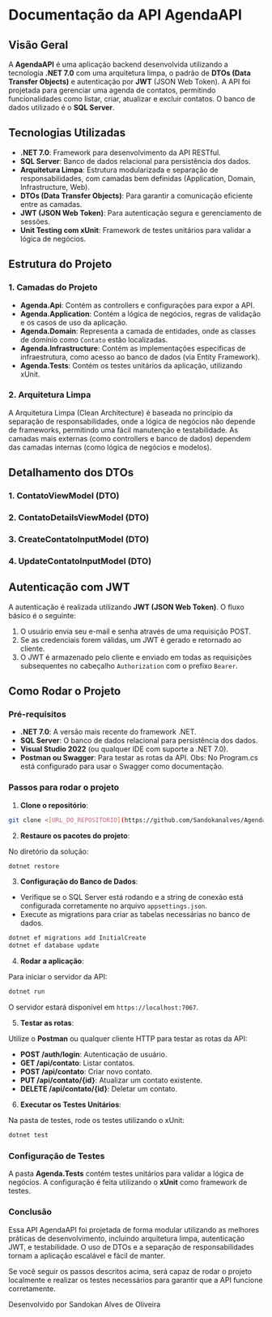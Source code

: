 # Documentação da API AgendaAPI

## Visão Geral

A **AgendaAPI** é uma aplicação backend desenvolvida utilizando a tecnologia **.NET 7.0** com uma arquitetura limpa, o padrão de **DTOs (Data Transfer Objects)** e autenticação por **JWT** (JSON Web Token). A API foi projetada para gerenciar uma agenda de contatos, permitindo funcionalidades como listar, criar, atualizar e excluir contatos. O banco de dados utilizado é o **SQL Server**.

## Tecnologias Utilizadas

- **.NET 7.0**: Framework para desenvolvimento da API RESTful.
- **SQL Server**: Banco de dados relacional para persistência dos dados.
- **Arquitetura Limpa**: Estrutura modularizada e separação de responsabilidades, com camadas bem definidas (Application, Domain, Infrastructure, Web).
- **DTOs (Data Transfer Objects)**: Para garantir a comunicação eficiente entre as camadas.
- **JWT (JSON Web Token)**: Para autenticação segura e gerenciamento de sessões.
- **Unit Testing com xUnit**: Framework de testes unitários para validar a lógica de negócios.

## Estrutura do Projeto

### 1. **Camadas do Projeto**

- **Agenda.Api**: Contém as controllers e configurações para expor a API.
- **Agenda.Application**: Contém a lógica de negócios, regras de validação e os casos de uso da aplicação.
- **Agenda.Domain**: Representa a camada de entidades, onde as classes de domínio como `Contato` estão localizadas.
- **Agenda.Infrastructure**: Contém as implementações específicas de infraestrutura, como acesso ao banco de dados (via Entity Framework).
- **Agenda.Tests**: Contém os testes unitários da aplicação, utilizando xUnit.

### 2. **Arquitetura Limpa**

A Arquitetura Limpa (Clean Architecture) é baseada no princípio da separação de responsabilidades, onde a lógica de negócios não depende de frameworks, permitindo uma fácil manutenção e testabilidade. As camadas mais externas (como controllers e banco de dados) dependem das camadas internas (como lógica de negócios e modelos).


## Detalhamento dos DTOs

### 1. **ContatoViewModel (DTO)**
### 2. **ContatoDetailsViewModel (DTO)**
### 3. **CreateContatoInputModel (DTO)**
### 4. **UpdateContatoInputModel (DTO)**

## Autenticação com JWT

A autenticação é realizada utilizando **JWT (JSON Web Token)**. O fluxo básico é o seguinte:

1. O usuário envia seu e-mail e senha através de uma requisição POST.
2. Se as credenciais forem válidas, um JWT é gerado e retornado ao cliente.
3. O JWT é armazenado pelo cliente e enviado em todas as requisições subsequentes no cabeçalho `Authorization` com o prefixo `Bearer`.

## Como Rodar o Projeto

### Pré-requisitos

- **.NET 7.0**: A versão mais recente do framework .NET.
- **SQL Server**: O banco de dados relacional para persistência dos dados.
- **Visual Studio 2022** (ou qualquer IDE com suporte a .NET 7.0).
- **Postman ou Swagger**: Para testar as rotas da API.
Obs: No Program.cs está configurado para usar o Swagger como documentação.

### Passos para rodar o projeto

1. **Clone o repositório**:

```bash
git clone <[URL_DO_REPOSITORIO](https://github.com/Sandokanalves/AgendaApi.git)>
```

2. **Restaure os pacotes do projeto**:

No diretório da solução:

```bash
dotnet restore
```

3. **Configuração do Banco de Dados**:

- Verifique se o SQL Server está rodando e a string de conexão está configurada corretamente no arquivo `appsettings.json`.
- Execute as migrations para criar as tabelas necessárias no banco de dados.

```bash
dotnet ef migrations add InitialCreate
dotnet ef database update
```

4. **Rodar a aplicação**:

Para iniciar o servidor da API:

```bash
dotnet run
```

O servidor estará disponível em `https://localhost:7067`.

5. **Testar as rotas**:

Utilize o **Postman** ou qualquer cliente HTTP para testar as rotas da API:

- **POST /auth/login**: Autenticação de usuário.
- **GET /api/contato**: Listar contatos.
- **POST /api/contato**: Criar novo contato.
- **PUT /api/contato/{id}**: Atualizar um contato existente.
- **DELETE /api/contato/{id}**: Deletar um contato.

6. **Executar os Testes Unitários**:

Na pasta de testes, rode os testes utilizando o xUnit:

```bash
dotnet test
```

### Configuração de Testes

A pasta **Agenda.Tests** contém testes unitários para validar a lógica de negócios. A configuração é feita utilizando o **xUnit** como framework de testes.

### Conclusão

Essa API AgendaAPI foi projetada de forma modular utilizando as melhores práticas de desenvolvimento, incluindo arquitetura limpa, autenticação JWT, e testabilidade. O uso de DTOs e a separação de responsabilidades tornam a aplicação escalável e fácil de manter.

Se você seguir os passos descritos acima, será capaz de rodar o projeto localmente e realizar os testes necessários para garantir que a API funcione corretamente.

Desenvolvido por Sandokan Alves de Oliveira

